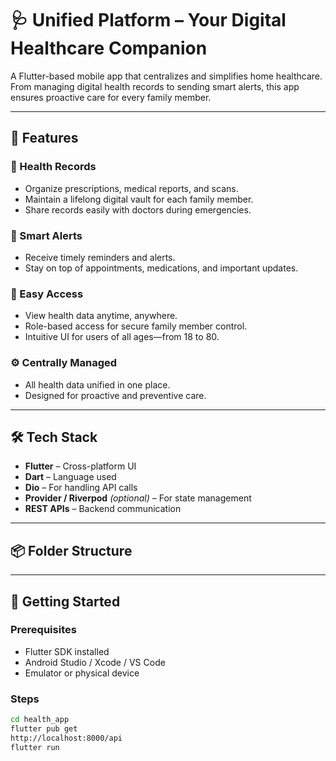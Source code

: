# 🩺 Unified Platform – Your Digital Healthcare Companion

A Flutter-based mobile app that centralizes and simplifies home healthcare. From managing digital health records to sending smart alerts, this app ensures proactive care for every family member.

---

## 🚀 Features

### 📁 Health Records
- Organize prescriptions, medical reports, and scans.
- Maintain a lifelong digital vault for each family member.
- Share records easily with doctors during emergencies.

### 🔔 Smart Alerts
- Receive timely reminders and alerts.
- Stay on top of appointments, medications, and important updates.

### 📲 Easy Access
- View health data anytime, anywhere.
- Role-based access for secure family member control.
- Intuitive UI for users of all ages—from 18 to 80.

### ⚙️ Centrally Managed
- All health data unified in one place.
- Designed for proactive and preventive care.

---

## 🛠️ Tech Stack

- **Flutter** – Cross-platform UI
- **Dart** – Language used
- **Dio** – For handling API calls
- **Provider / Riverpod** *(optional)* – For state management
- **REST APIs** – Backend communication

---

## 📦 Folder Structure

---

## 🧪 Getting Started

### Prerequisites

- Flutter SDK installed
- Android Studio / Xcode / VS Code
- Emulator or physical device

### Steps

```bash
cd health_app
flutter pub get
http://localhost:8000/api
flutter run
